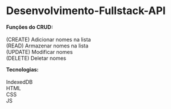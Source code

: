# Desenvolvimento-Fullstack-API

**Funções do CRUD:** <br />
<br />
(CREATE) Adicionar nomes na lista <br />
(READ) Armazenar nomes na lista <br />
(UPDATE) Modificar nomes <br />
(DELETE) Deletar nomes <br />

**Tecnologias:** <br />
<br />
IndexedDB <br />
HTML <br />
CSS <br />
JS <br />
